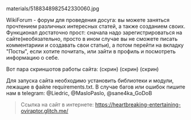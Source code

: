 materials/5188348982542330060.jpg

WikiForum - форум для проведения досуга: вы можете заняться прочтением различных интересных статей, а также созданием своих.
Функционал достаточно прост: сначала надо зарегистрироваться на сайте(необязательно, просто в ином случае вы не сможете писать комментариии и создавать свои статьи),
а потом перейти на вкладку "Посты", если хотите почитать, или зайти в профиль и посмотреть информацию о себе.

Вот пара скриншотов работы сайта:
(скрин)
(скрин)
(скрин)

Для запуска сайта необходимо установить библиотеки и модули, лежащие в файле requirements.txt.
В случае багов или ошибок пишите нам в telegram: @Liedric, @MasloPaslo, @sane4ka_GoDoB
> Ссылка на сайт в интернете: https://heartbreaking-entertaining-oviraptor.glitch.me/
